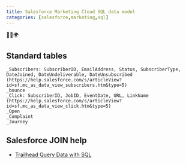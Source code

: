 ```yaml
---
title: Salesforce Marketing Cloud SQL data model
categories: [salesforce,marketing,sql]
---
```


<p class="text-center">🐍👑🌍</p>

<!--more-->

## Standard tables
```console
_Subscribers: SubscriberID, EmailAddress, Status, SubscriberType, DateJoined, DateUndeliverable, DateUnsubscribed (https://help.salesforce.com/s/articleView?id=sf.mc_as_data_view_subscribers.htm&type=5)
_bounce
_Click: SubscriberID, JobID, EventDate, URL, LinkName (https://help.salesforce.com/s/articleView?id=sf.mc_as_data_view_click.htm&type=5)
_Open
_Complaint
_Journey
```
## Salesforce JOIN help

- [Trailhead Query Data with SQL](https://trailhead.salesforce.com/fr/content/learn/modules/marketing-cloud-data-management/query-data-with-sql)
